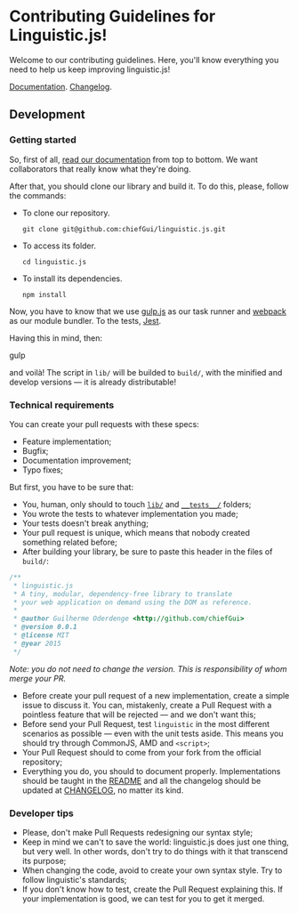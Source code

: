 # Contributing Guidelines for Linguistic.js!

Welcome to our contributing guidelines. Here, you'll know everything you need to help us keep improving linguistic.js!

[Documentation](https://github.com/chiefGui/linguistic.js/blob/master/README.md). [Changelog](https://github.com/chiefGui/linguistic.js/blob/master/CHANGELOG.md).

## Development

### Getting started

So, first of all, [read our documentation](https://github.com/chiefGui/linguistic.js/blob/master/README.md) from top to bottom. We want collaborators that really know what they're doing.

After that, you should clone our library and build it. To do this, please, follow the commands:

- To clone our repository.

      git clone git@github.com:chiefGui/linguistic.js.git

- To access its folder.

      cd linguistic.js

- To install its dependencies.

      npm install

Now, you have to know that we use [gulp.js](http://gulpjs.com/) as our task runner and [webpack](webpack.github.io) as our module bundler. To the tests, [Jest](https://facebook.github.io/jest/).

Having this in mind, then:

  gulp

and voilà! The script in `lib/` will be builded to `build/`, with the minified and develop versions — it is already distributable!

### Technical requirements

You can create your pull requests with these specs:

- Feature implementation;
- Bugfix;
- Documentation improvement;
- Typo fixes;

But first, you have to be sure that:

- You, human, only should to touch [`lib/`](https://github.com/chiefGui/linguistic.js/tree/master/lib) and [`__tests__/`](https://github.com/chiefGui/linguistic.js/tree/master/__tests__) folders;
- You wrote the tests to whatever implementation you made;
- Your tests doesn't break anything;
- Your pull request is unique, which means that nobody created something related before;
- After building your library, be sure to paste this header in the files of `build/`:

```js
/**
 * linguistic.js
 * A tiny, modular, dependency-free library to translate
 * your web application on demand using the DOM as reference.
 *
 * @author Guilherme Oderdenge <http://github.com/chiefGui>
 * @version 0.0.1
 * @license MIT
 * @year 2015
 */
```

  _Note: you do not need to change the version. This is responsibility of whom merge your PR._
- Before create your pull request of a new implementation, create a simple issue to discuss it. You can, mistakenly, create a Pull Request with a pointless feature that will be rejected — and we don't want this;
- Before send your Pull Request, test `linguistic` in the most different scenarios as possible — even with the unit tests aside. This means you should try through CommonJS, AMD and `<script>`;
- Your Pull Request should to come from your fork from the official repository;
- Everything you do, you should to document properly. Implementations should be taught in the [README](https://github.com/chiefGui/linguistic.js/blob/master/README.md) and all the changelog should be updated at [CHANGELOG](https://github.com/chiefGui/linguistic.js/blob/master/CHANGELOG.md), no matter its kind.

### Developer tips
- Please, don't make Pull Requests redesigning our syntax style;
- Keep in mind we can't to save the world: linguistic.js does just one thing, but very well. In other words, don't try to do things with it that transcend its purpose;
- When changing the code, avoid to create your own syntax style. Try to follow linguistic's standards;
- If you don't know how to test, create the Pull Request explaining this. If your implementation is good, we can test for you to get it merged.
